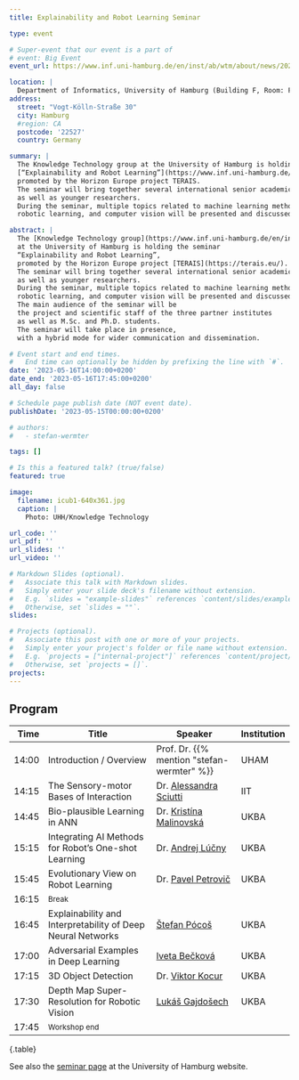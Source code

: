 ```yaml
---
title: Explainability and Robot Learning Seminar

type: event

# Super-event that our event is a part of
# event: Big Event
event_url: https://www.inf.uni-hamburg.de/en/inst/ab/wtm/about/news/20230512-terais-seminar-hamburg.html

location: |
  Department of Informatics, University of Hamburg (Building F, Room: F-132)
address:
  street: "Vogt-Kölln-Straße 30"
  city: Hamburg
  #region: CA
  postcode: '22527'
  country: Germany

summary: |
  The Knowledge Technology group at the University of Hamburg is holding the seminar
  [“Explainability and Robot Learning”](https://www.inf.uni-hamburg.de/en/inst/ab/wtm/about/news/20230512-terais-seminar-hamburg.html),
  promoted by the Horizon Europe project TERAIS.
  The seminar will bring together several international senior academics
  as well as younger researchers.
  During the seminar, multiple topics related to machine learning methods,
  robotic learning, and computer vision will be presented and discussed.

abstract: |
  The [Knowledge Technology group](https://www.inf.uni-hamburg.de/en/inst/ab/wtm.html)
  at the University of Hamburg is holding the seminar
  “Explainability and Robot Learning”,
  promoted by the Horizon Europe project [TERAIS](https://terais.eu/).
  The seminar will bring together several international senior academics
  as well as younger researchers.
  During the seminar, multiple topics related to machine learning methods,
  robotic learning, and computer vision will be presented and discussed.
  The main audience of the seminar will be
  the project and scientific staff of the three partner institutes
  as well as M.Sc. and Ph.D. students.
  The seminar will take place in presence,
  with a hybrid mode for wider communication and dissemination.

# Event start and end times.
#   End time can optionally be hidden by prefixing the line with `#`.
date: '2023-05-16T14:00:00+0200'
date_end: '2023-05-16T17:45:00+0200'
all_day: false

# Schedule page publish date (NOT event date).
publishDate: '2023-05-15T00:00:00+0200'

# authors:
#   - stefan-wermter

tags: []

# Is this a featured talk? (true/false)
featured: true

image:
  filename: icub1-640x361.jpg
  caption: |
    Photo: UHH/Knowledge Technology

url_code: ''
url_pdf: ''
url_slides: ''
url_video: ''

# Markdown Slides (optional).
#   Associate this talk with Markdown slides.
#   Simply enter your slide deck's filename without extension.
#   E.g. `slides = "example-slides"` references `content/slides/example-slides.md`.
#   Otherwise, set `slides = ""`.
slides:

# Projects (optional).
#   Associate this post with one or more of your projects.
#   Simply enter your project's folder or file name without extension.
#   E.g. `projects = ["internal-project"]` references `content/project/deep-learning/index.md`.
#   Otherwise, set `projects = []`.
projects:
---
```


## Program

| Time | Title | Speaker | Institution |
|-----:|-------|---------|-------------|
| 14:00 | Introduction / Overview | Prof. Dr. {{% mention "stefan-wermter" %}} | UHAM |
| 14:15 | The Sensory-motor Bases of Interaction | Dr. [Alessandra Sciutti](https://www.iit.it/it/people-details/-/people/alessandra-sciutti) | IIT |
| 14:45 | Bio-plausible Learning in ANN | Dr. [Kristína Malinovská](https://dai.fmph.uniba.sk/w/Kristina_Malinovska/en) | UKBA |
| 15:15 | Integrating AI Methods for Robot’s One-shot Learning | Dr. [Andrej Lúčny](https://dai.fmph.uniba.sk/w/Andrej_Lucny/en) | UKBA |
| 15:45 | Evolutionary View on Robot Learning | Dr. [Pavel Petrovič](https://dai.fmph.uniba.sk/w/Pavel_Petrovic/en) | UKBA |
| 16:15 | <small class="text-uppercase">Break</small> |   |   |
| 16:45 | Explainability and Interpretability of Deep Neural Networks | [Štefan Pócoš](https://dai.fmph.uniba.sk/w/Stefan_Pocos/en) | UKBA |
| 17:00 | Adversarial Examples in Deep Learning | [Iveta Bečková](https://dai.fmph.uniba.sk/w/Iveta_Beckova/en) | UKBA |
| 17:15 | 3D Object Detection | Dr. [Viktor Kocur](https://dai.fmph.uniba.sk/w/Viktor_Kocur/en) | UKBA |
| 17:30 | Depth Map Super-Resolution for Robotic Vision | [Lukáš Gajdošech](https://dai.fmph.uniba.sk/w/Lukas_Gajdosech) | UKBA |
| 17:45 | <small class="text-uppercase">Workshop end</small> |   |   |
{.table}

See also the [seminar page](https://www.inf.uni-hamburg.de/en/inst/ab/wtm/about/news/20230512-terais-seminar-hamburg.html)
at the University of Hamburg website.
